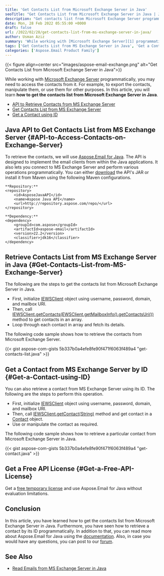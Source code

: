 ```yaml
---
title: 'Get Contacts List from Microsoft Exchange Server in Java'
seoTitle: "Get Contacts List from Microsoft Exchange Server in Java | Java API"
description: "Get contacts list from Microsoft Exchange Server programmatically in Java. Retrieve a particular contact from MS Exchange Server using ID."
date: Mon, 28 Feb 2022 05:55:00 +0000
draft: false
url: /2022/02/28/get-contacts-list-from-ms-exchange-server-in-java/
author: Usman Aziz
summary: 'While working with [Microsoft Exchange Server][1] programmatically, you may need to access the contacts from it. For example, to export the contacts, manipulate them, or use them for other purposes. In this article, you will learn **how to get the contacts list from Microsoft Exchange Server in Java**.'
tags: ['Get Contacts List from MS Exchange Server in Java', 'Get a Contact using ID from Exchanger Server in Java', 'Java API to Retrieve Contacts from MS Exchange Server']
categories: ['Aspose.Email Product Family']
---
```




{{< figure align=center src="images/aspose-email-exchange.png" alt="Get Contacts List from Microsoft Exchange Server in Java">}}


While working with [Microsoft Exchange Server][2] programmatically, you may need to access the contacts from it. For example, to export the contacts, manipulate them, or use them for other purposes. In this article, you will learn **how to get the contacts list from Microsoft Exchange Server in Java**.

*   [API to Retrieve Contacts from MS Exchange Server][3]
*   [Get Contacts List from MS Exchange Server][4]
*   [Get a Contact using ID][5]

## Java API to Get Contacts List from MS Exchange Server {#API-to-Access-Contacts-on-Exchange-Server}

To retrieve the contacts, we will use [Aspose.Email for Java][6]. The API is designed to implement the email clients from within the Java applications. It also lets you connect to MS Exchange Server and perform various operations programmatically. You can either [download][7] the API's JAR or install it from Maven using the following Maven configurations.

```
**Repository:**
<repository>
    <id>AsposeJavaAPI</id>
    <name>Aspose Java API</name>
    <url>http://repository.aspose.com/repo/</url>
</repository>

**Dependency:**
<dependency>
    <groupId>com.aspose</groupId>
    <artifactId>aspose-email</artifactId>
    <version>22.2</version>
    <classifier>jdk16</classifier>
</dependency>
```

## Retrieve Contacts List from MS Exchange Server in Java {#Get-Contacts-List-from-MS-Exchange-Server}

The following are the steps to get the contacts list from Microsoft Exchange Server in Java.

*   First, initialize [IEWSClient][8] object using username, password, domain, and mailbox URI.
*   Then, call [IEWSClient.getContacts(EWSClient.getMailboxInfo().getContactsUri())][9] method to get contacts in an array.
*   Loop through each contact in array and fetch its details.

The following code sample shows how to retrieve the contacts from Microsoft Exchange Server.

{{< gist aspose-com-gists 5b337b0a4efe8fe90f471f6063f489a4 "get-contacts-list.java" >}}

## Get a Contact from MS Exchange Server by ID {#Get-a-Contact-using-ID}

You can also retrieve a contact from MS Exchange Server using its ID. The following are the steps to perform this operation.

*   First, initialize [IEWSClient][10] object using username, password, domain, and mailbox URI.
*   Then, call [IEWSClient.getContact(String)][11] method and get contact in a [Contact][12] object.
*   Use or manipulate the contact as required.

The following code sample shows how to retrieve a particular contact from Microsoft Exchange Server in Java.

{{< gist aspose-com-gists 5b337b0a4efe8fe90f471f6063f489a4 "get-contact.java" >}}

## Get a Free API License {#Get-a-Free-API-License}

Get a [free temporary license][13] and use Aspose.Email for Java without evaluation limitations.

## Conclusion

In this article, you have learned how to get the contacts list from Microsoft Exchange Server in Java. Furthermore, you have seen how to retrieve a contact by its ID programmatically. In addition to that, you can read more about Aspose.Email for Java using the [documentation][14]. Also, in case you would have any questions, you can post to our [forum][15].

## See Also

*   [Read Emails from MS Exchange Server in Java][16]




[1]: https://en.wikipedia.org/wiki/Microsoft_Exchange_Server
[2]: https://en.wikipedia.org/wiki/Microsoft_Exchange_Server
[3]: #API-to-Access-Contacts-on-Exchange-Server
[4]: #Get-Contacts-List-from-MS-Exchange-Server
[5]: #Get-a-Contact-using-ID
[6]: https://products.aspose.com/email/java/
[7]: https://downloads.aspose.com/email/java/
[8]: https://apireference.aspose.com/email/java/com.aspose.email/IEWSClient
[9]: https://apireference.aspose.com/email/java/com.aspose.email/IEWSClient#getContacts(java.lang.String)
[10]: https://apireference.aspose.com/email/java/com.aspose.email/IEWSClient
[11]: https://apireference.aspose.com/email/java/com.aspose.email/IEWSClient#getContact(java.lang.String)
[12]: https://apireference.aspose.com/email/java/com.aspose.email/Contact
[13]: https://purchase.aspose.com/temporary-license
[14]: https://docs.aspose.com/email/java/
[15]: https://forum.aspose.com/
[16]: https://blog.aspose.com/2021/03/22/read-emails-from-ms-exchange-server-using-java/




